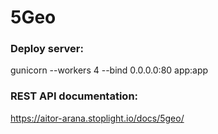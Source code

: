 # 5Geo

### Deploy server:

gunicorn --workers 4 --bind 0.0.0.0:80 app:app

### REST API documentation:

https://aitor-arana.stoplight.io/docs/5geo/
